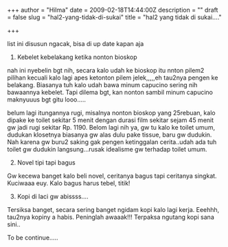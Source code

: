 +++
author = "Hilma"
date = 2009-02-18T14:44:00Z
description = ""
draft = false
slug = "hal2-yang-tidak-di-sukai"
title = "hal2 yang tidak di sukai...."

+++

list ini disusun ngacak, bisa di up date kapan aja  
  
 1. Kebelet kebelakang ketika nonton bioskop  
  
nah ini nyebelin bgt nih, secara kalo udah ke bioskop itu nnton pilem2 pilihan kecuali kalo lagi apes ketonton pilem jelek,,,,,eh tau2nya pengen ke belakang. Biasanya tuh kalo udah bawa minum capucino sering nih bawaannya kebelet. Tapi dilema bgt, kan nonton sambil minum capucino maknyuuus bgt gitu looo…..  
  
belum lagi itungannya rugi, misalnya nonton bioskop yang 25rebuan, kalo dipake ke toilet sekitar 5 menit dengan durasi film sekitar sejam 45 menit gw jadi rugi sekitar Rp. 1190. Belom lagi nih ya, gw tu kalo ke toilet umum, dudukan klosetnya biasanya gw alas dulu pake tissue, baru gw dudukin. Nah karena gw buru2 saking gak pengen ketinggalan cerita..udah ada tuh toilet gw dudukin langsung…rusak idealisme gw terhadap toilet umum.

2. Novel tipi tapi bagus  
  
Gw kecewa banget kalo beli novel, ceritanya bagus tapi ceritanya singkat. Kuciwaaa euy. Kalo bagus harus tebel, titik!

3. Kopi di laci gw abissss….  
  
Tersiksa banget, secara sering banget ngidam kopi kalo lagi kerja. Eeehhh, tau2nya kopiny a habis. Peninglah awaaak!!! Terpaksa ngutang kopi sana sini..  
  
To be continue…..

